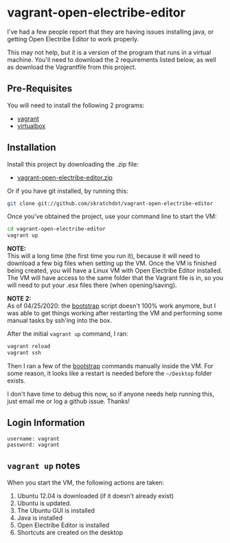 # vagrant-open-electribe-editor

I've had a few people report that they are having issues installing
java, or getting Open Electribe Editor to work properly.

This may not help, but it is a version of the program that runs in a
virtual machine.  You'll need to download the 2 requirements listed
below, as well as download the Vagrantfile from this project.


## Pre-Requisites

You will need to install the following 2 programs:

- [vagrant](http://www.vagrantup.com/downloads.html)
- [virtualbox](https://www.virtualbox.org/wiki/Downloads)


## Installation

Install this project by downloading the .zip file:

- [vagrant-open-electribe-editor.zip](https://github.com/skratchdot/vagrant-open-electribe-editor/archive/master.zip)

Or if you have git installed, by running this:

```bash
git clone git://github.com/skratchdot/vagrant-open-electribe-editor
```

Once you've obtained the project, use your command line to start the VM:

```bash
cd vagrant-open-electribe-editor
vagrant up
```

**NOTE:**  
This will a long time (the first time you run it), because it will need to download
a few big files when setting up the VM.  Once the VM is finished being created, you
will have a Linux VM with Open Electribe Editor installed.  The VM will have access
to the same folder that the Vagrant file is in, so you will need to put your .esx files
there (when opening/saving).

**NOTE 2:**  
As of 04/25/2020: the [bootstrap](bootstrap.sh) script doesn't 100% work anymore, but I was able to get
things working after restarting the VM and performing some manual tasks by ssh'ing into the box.

After the initial `vagrant up` command, I ran:

```sh
vagrant reload
vagrant ssh
```

Then I ran a few of the [bootstrap](bootstrap.sh) commands manually inside the VM.  For some reason,
it looks like a restart is needed before the `~/Desktop` folder exists.

I don't have time to debug this now, so if anyone needs help running this, just email me or log a github issue. Thanks!


## Login Information

    username: vagrant
    password: vagrant


## `vagrant up` notes

When you start the VM, the following actions are taken:

1. Ubuntu 12.04 is downloaded (if it doesn't already exist)
2. Ubuntu is updated.
3. The Ubuntu GUI is installed
4. Java is installed
5. Open Electribe Editor is installed
6. Shortcuts are created on the desktop

